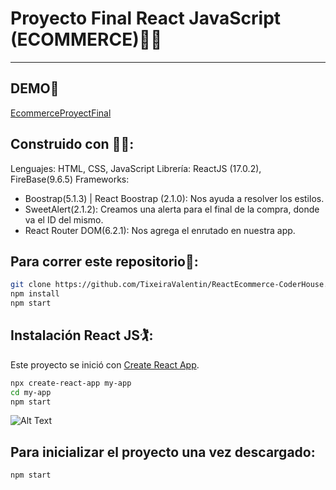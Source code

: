 # Proyecto Final React JavaScript (ECOMMERCE)👨‍💻
---
## DEMO👾
[EcommerceProyectFinal](https://malu-indumentaria.netlify.app/)

## Construido con	🧑‍🔧:

Lenguajes: HTML, CSS, JavaScript
Librería: ReactJS (17.0.2), FireBase(9.6.5)
Frameworks: 
- Boostrap(5.1.3) | React Boostrap (2.1.0): Nos ayuda a resolver los estilos.
- SweetAlert(2.1.2): Creamos una alerta para el final de la compra, donde va el ID del mismo.
- React Router DOM(6.2.1): Nos agrega el enrutado en nuestra app.


## Para correr este repositorio🧙:

```sh
git clone https://github.com/TixeiraValentin/ReactEcommerce-CoderHouse.git
npm install
npm start
```
## Instalación React JS🏌️:
Este proyecto se inició con [Create React App](https://github.com/facebook/create-react-app).
```sh
npx create-react-app my-app
cd my-app
npm start
```
![Alt Text](https://camo.githubusercontent.com/b275c108e1c9e2d1c732a66ca1e0b6ecb1ae260824fb5d6ca4c4e46ee85d1ca0/68747470733a2f2f63646e2e6a7364656c6976722e6e65742f67682f66616365626f6f6b2f6372656174652d72656163742d61707040323762343261633765666130313866323534313135336162333064363331383066356661333965302f73637265656e636173742e737667)

## Para inicializar el proyecto una vez descargado:

```sh
npm start
```

